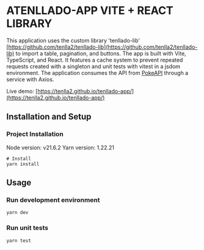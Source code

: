 # ATENLLADO-APP VITE + REACT LIBRARY
This application uses the custom library 'tenllado-lib' [https://github.com/tenlla2/tenllado-lib](https://github.com/tenlla2/tenllado-lib) to import a table, pagination, and buttons.
The app is built with Vite, TypeScript, and React. It features a cache system to prevent repeated requests created with a singleton and unit tests with vitest in a jsdom environment. The application consumes the API from [PokeAPI](https://pokeapi.co/api/v2/) through a service with Axios.

Live demo: [https://tenlla2.github.io/tenllado-app/](https://tenlla2.github.io/tenllado-app/)

## Installation and Setup

### Project Installation
Node version: v21.6.2
Yarn version: 1.22.21

```shell
# Install
yarn install
```

## Usage

### Run development environment
```
yarn dev
```
### Run unit tests
```
yarn test
```
